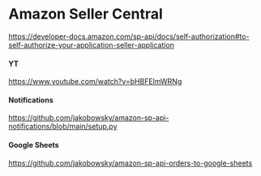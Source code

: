 # Amazon Seller Central


https://developer-docs.amazon.com/sp-api/docs/self-authorization#to-self-authorize-your-application-seller-application

#### YT
https://www.youtube.com/watch?v=bHBFElmWRNg

#### Notifications
https://github.com/jakobowsky/amazon-sp-api-notifications/blob/main/setup.py

#### Google Sheets
https://github.com/jakobowsky/amazon-sp-api-orders-to-google-sheets

